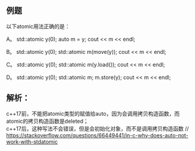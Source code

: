 ## 例题

以下atomic用法正确的是：

A。
std::atomic<int> y(0);
auto m = y;
cout << m << endl;

B。
std::atomic<int> y(0);
std::atomic<int> m(move(y));
cout << m << endl;

C。
std::atomic<int> y(0);
std::atomic<int> m(y.load());
cout << m << endl;

D。
std::atomic<int> y(0);
std::atomic<int> m;
m.store(y);
cout << m << endl;



## 解析：

c++17前，不能把atomic类型的赋值给auto，因为会调用拷贝构造函数，而atomic的拷贝构造函数是deleted；<br/>
c++17后，这种写法不会错误，但是会初始化对象，而不是调用拷贝构造函数
// https://stackoverflow.com/questions/66449441/in-c-why-does-auto-not-work-with-stdatomic
